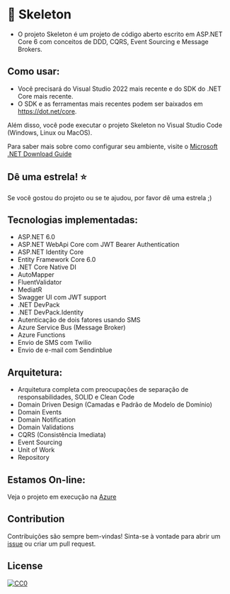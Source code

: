 # 💎 Skeleton
- O projeto Skeleton é um projeto de código aberto escrito em ASP.NET Core 6 com conceitos de DDD, CQRS, Event Sourcing e Message Brokers.

## Como usar:
- Você precisará do Visual Studio 2022 mais recente e do SDK do .NET Core mais recente.
- O SDK e as ferramentas mais recentes podem ser baixados em https://dot.net/core.

Além disso, você pode executar o projeto Skeleton no Visual Studio Code (Windows, Linux ou MacOS).

Para saber mais sobre como configurar seu ambiente, visite o [Microsoft .NET Download Guide](https://www.microsoft.com/net/download)

## Dê uma estrela! :star:
Se você gostou do projeto ou se te ajudou, por favor dê uma estrela ;)

## Tecnologias implementadas:

- ASP.NET 6.0
- ASP.NET WebApi Core com JWT Bearer Authentication
- ASP.NET Identity Core
- Entity Framework Core 6.0
- .NET Core Native DI
- AutoMapper
- FluentValidator
- MediatR
- Swagger UI com JWT support
- .NET DevPack
- .NET DevPack.Identity
- Autenticação de dois fatores usando SMS
- Azure Service Bus (Message Broker)
- Azure Functions
- Envio de SMS com Twilio
- Envio de e-mail com Sendinblue

## Arquitetura:

- Arquitetura completa com preocupações de separação de responsabilidades, SOLID e Clean Code
- Domain Driven Design (Camadas e Padrão de Modelo de Domínio)
- Domain Events
- Domain Notification
- Domain Validations
- CQRS (Consistência Imediata)
- Event Sourcing
- Unit of Work
- Repository

## Estamos On-line:
Veja o projeto em execução na <a href="https://skeleton-project.azurewebsites.net/swagger/index.html" target="_blank">Azure</a>

## Contribution
Contribuições são sempre bem-vindas! Sinta-se à vontade para abrir um [issue](https://github.com/marcelocamargosjr/Skeleton/issues/new) ou criar um pull request.

## License
[![CC0](https://mirrors.creativecommons.org/presskit/buttons/88x31/svg/cc-zero.svg)](https://creativecommons.org/publicdomain/zero/1.0/)
